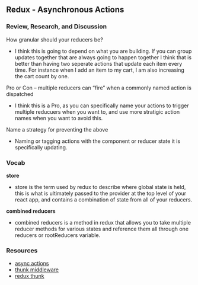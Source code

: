 ##  Redux - Asynchronous Actions

### Review, Research, and Discussion
How granular should your reducers be?
- I think this is going to depend on what you are building. If you can group updates together that are always going to happen together I think that is better than having two seperate actions that update each item every time. For instance when I add an item to my cart, I am also increasing the cart count by one.

Pro or Con – multiple reducers can “fire” when a commonly named action is dispatched
- I think this is a Pro, as you can specifically name your actions to trigger multiple reducuers when you want to, and use more stratigic action names when you want to avoid this.

Name a strategy for preventing the above
- Naming or tagging actions with the component or reducer state it is specifically updating.

### Vocab
**store**
- store is the term used by redux to describe where global state is held, this is what is ultimately passed to the provider at the top level of your react app, and contains a combination of state from all of your reducers.

**combined reducers**
- combined reducers is a method in redux that allows you to take multiple reducer methods for various states and reference them all through one reducers or rootReducers variable.


### Resources
- [async actions](https://redux.js.org/advanced/asyncactions)
- [thunk middleware](https://github.com/reduxjs/redux-thunk)
- [redux thunk](https://alligator.io/redux/redux-thunk/)
